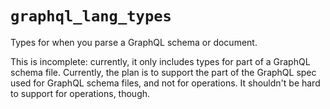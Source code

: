 # `graphql_lang_types`

Types for when you parse a GraphQL schema or document.

This is incomplete: currently, it only includes types for part of a GraphQL schema file. Currently, the plan is to support the part of the GraphQL spec used for GraphQL schema files, and not for operations. It shouldn't be hard to support for operations, though.
